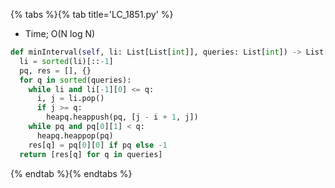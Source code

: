 {% tabs %}{% tab title='LC_1851.py' %}

* Time; O(N log N)

```py
def minInterval(self, li: List[List[int]], queries: List[int]) -> List[int]:
  li = sorted(li)[::-1]
  pq, res = [], {}
  for q in sorted(queries):
    while li and li[-1][0] <= q:
      i, j = li.pop()
      if j >= q:
        heapq.heappush(pq, [j - i + 1, j])
    while pq and pq[0][1] < q:
      heapq.heappop(pq)
    res[q] = pq[0][0] if pq else -1
  return [res[q] for q in queries]
```

{% endtab %}{% endtabs %}
